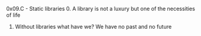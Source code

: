 0x09.C - Static libraries
0. A library is not a luxury but one of the necessities of life 
1. Without libraries what have we? We have no past and no future 
